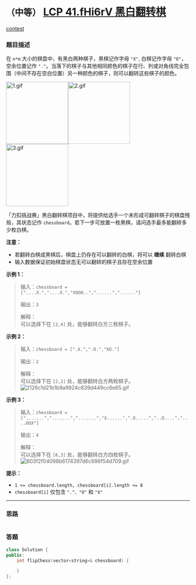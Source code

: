 # `（中等）` [LCP 41.fHi6rV 黑白翻转棋](https://leetcode-cn.com/problems/fHi6rV/)

[contest](https://leetcode-cn.com/contest/season/2021-fall/problems/fHi6rV/)

### 题目描述
<div class="css-330z23" style="padding: 0px; margin: 13px 0px;"><p>在 <code>n*m</code> 大小的棋盘中，有黑白两种棋子，黑棋记作字母 <code>"X"</code>, 白棋记作字母 <code>"O"</code>，空余位置记作 <code>"."</code>。当落下的棋子与其他相同颜色的棋子在行、列或对角线完全包围（中间不存在空白位置）另一种颜色的棋子，则可以翻转这些棋子的颜色。</p>
<p><img src="https://pic.leetcode-cn.com/1630396029-eTgzpN-6da662e67368466a96d203f67bb6e793.gif" alt="1.gif" height="170px" onerror="this.src='data:image/svg+xml,%3Csvg height=\'150\' viewBox=\'0 0 150 150\' width=\'150\' xmlns=\'http://www.w3.org/2000/svg\'%3E%3Cpath d=\'m2465 2286.42347-18.95363-18.92555-50.0112 43.79935-24.62708-24.5906-33.41155 24.5906-22.99654-17.22567v-73.0716c0-2.20914 1.79086-4 4-4h142c2.20914 0 4 1.79086 4 4zm-122-25.59081c5.52285 0 10-4.47052 10-9.98518 0-5.51467-4.47715-9.98519-10-9.98519s-10 4.47052-10 9.98519c0 5.51466 4.47715 9.98518 10 9.98518zm122 40.89296v61.27438c0 2.20914-1.79086 4-4 4h-142c-2.20914 0-4-1.79086-4-4v-53.62625l22.99654 17.22567 33.41155-24.5906 24.62708 24.5906 50.0112-43.79935z\' fill=\'%23eee\' fill-rule=\'evenodd\' transform=\'translate(-2315 -2217)\'/%3E%3C/svg%3E'; "><img src="https://pic.leetcode-cn.com/1630396240-nMvdcc-8e4261afe9f60e05a4f740694b439b6b.gif" alt="2.gif" height="170px" onerror="this.src='data:image/svg+xml,%3Csvg height=\'150\' viewBox=\'0 0 150 150\' width=\'150\' xmlns=\'http://www.w3.org/2000/svg\'%3E%3Cpath d=\'m2465 2286.42347-18.95363-18.92555-50.0112 43.79935-24.62708-24.5906-33.41155 24.5906-22.99654-17.22567v-73.0716c0-2.20914 1.79086-4 4-4h142c2.20914 0 4 1.79086 4 4zm-122-25.59081c5.52285 0 10-4.47052 10-9.98518 0-5.51467-4.47715-9.98519-10-9.98519s-10 4.47052-10 9.98519c0 5.51466 4.47715 9.98518 10 9.98518zm122 40.89296v61.27438c0 2.20914-1.79086 4-4 4h-142c-2.20914 0-4-1.79086-4-4v-53.62625l22.99654 17.22567 33.41155-24.5906 24.62708 24.5906 50.0112-43.79935z\' fill=\'%23eee\' fill-rule=\'evenodd\' transform=\'translate(-2315 -2217)\'/%3E%3C/svg%3E'; "><img src="https://pic.leetcode-cn.com/1630396291-kEtzLL-6fcb682daeecb5c3f56eb88b23c81d33.gif" alt="3.gif" height="170px" onerror="this.src='data:image/svg+xml,%3Csvg height=\'150\' viewBox=\'0 0 150 150\' width=\'150\' xmlns=\'http://www.w3.org/2000/svg\'%3E%3Cpath d=\'m2465 2286.42347-18.95363-18.92555-50.0112 43.79935-24.62708-24.5906-33.41155 24.5906-22.99654-17.22567v-73.0716c0-2.20914 1.79086-4 4-4h142c2.20914 0 4 1.79086 4 4zm-122-25.59081c5.52285 0 10-4.47052 10-9.98518 0-5.51467-4.47715-9.98519-10-9.98519s-10 4.47052-10 9.98519c0 5.51466 4.47715 9.98518 10 9.98518zm122 40.89296v61.27438c0 2.20914-1.79086 4-4 4h-142c-2.20914 0-4-1.79086-4-4v-53.62625l22.99654 17.22567 33.41155-24.5906 24.62708 24.5906 50.0112-43.79935z\' fill=\'%23eee\' fill-rule=\'evenodd\' transform=\'translate(-2315 -2217)\'/%3E%3C/svg%3E'; "></p>
<p>「力扣挑战赛」黑白翻转棋项目中，将提供给选手一个未形成可翻转棋子的棋盘残局，其状态记作 <code>chessboard</code>。若下一步可放置一枚黑棋，请问选手最多能翻转多少枚白棋。</p>
<p><strong>注意：</strong></p>
<ul>
<li>若翻转白棋成黑棋后，棋盘上仍存在可以翻转的白棋，将可以 <strong>继续</strong> 翻转白棋</li>
<li>输入数据保证初始棋盘状态无可以翻转的棋子且存在空余位置</li>
</ul>
<p><strong>示例 1：</strong></p>
<blockquote>
<p>输入：<code>chessboard = ["....X.","....X.","XOOO..","......","......"]</code></p>
<p>输出：<code>3</code></p>
<p>解释：<br>
可以选择下在 <code>[2,4]</code> 处，能够翻转白方三枚棋子。</p>
</blockquote>
<p><strong>示例 2：</strong></p>
<blockquote>
<p>输入：<code>chessboard = [".X.",".O.","XO."]</code></p>
<p>输出：<code>2</code></p>
<p>解释：<br>
可以选择下在 <code>[2,2]</code> 处，能够翻转白方两枚棋子。<br>
<img src="https://pic.leetcode-cn.com/1626683255-OBtBud-2126c1d21b1b9a9924c639d449cc6e65.gif" alt="2126c1d21b1b9a9924c639d449cc6e65.gif" onerror="this.src='data:image/svg+xml,%3Csvg height=\'150\' viewBox=\'0 0 150 150\' width=\'150\' xmlns=\'http://www.w3.org/2000/svg\'%3E%3Cpath d=\'m2465 2286.42347-18.95363-18.92555-50.0112 43.79935-24.62708-24.5906-33.41155 24.5906-22.99654-17.22567v-73.0716c0-2.20914 1.79086-4 4-4h142c2.20914 0 4 1.79086 4 4zm-122-25.59081c5.52285 0 10-4.47052 10-9.98518 0-5.51467-4.47715-9.98519-10-9.98519s-10 4.47052-10 9.98519c0 5.51466 4.47715 9.98518 10 9.98518zm122 40.89296v61.27438c0 2.20914-1.79086 4-4 4h-142c-2.20914 0-4-1.79086-4-4v-53.62625l22.99654 17.22567 33.41155-24.5906 24.62708 24.5906 50.0112-43.79935z\' fill=\'%23eee\' fill-rule=\'evenodd\' transform=\'translate(-2315 -2217)\'/%3E%3C/svg%3E'; "></p>
</blockquote>
<p><strong>示例 3：</strong></p>
<blockquote>
<p>输入：<code>chessboard = [".......",".......",".......","X......",".O.....","..O....","....OOX"]</code></p>
<p>输出：<code>4</code></p>
<p>解释：<br>
可以选择下在 <code>[6,3]</code> 处，能够翻转白方四枚棋子。<br>
<img src="https://pic.leetcode-cn.com/1630393770-Puyked-803f2f04098b6174397d6c696f54d709.gif" alt="803f2f04098b6174397d6c696f54d709.gif" onerror="this.src='data:image/svg+xml,%3Csvg height=\'150\' viewBox=\'0 0 150 150\' width=\'150\' xmlns=\'http://www.w3.org/2000/svg\'%3E%3Cpath d=\'m2465 2286.42347-18.95363-18.92555-50.0112 43.79935-24.62708-24.5906-33.41155 24.5906-22.99654-17.22567v-73.0716c0-2.20914 1.79086-4 4-4h142c2.20914 0 4 1.79086 4 4zm-122-25.59081c5.52285 0 10-4.47052 10-9.98518 0-5.51467-4.47715-9.98519-10-9.98519s-10 4.47052-10 9.98519c0 5.51466 4.47715 9.98518 10 9.98518zm122 40.89296v61.27438c0 2.20914-1.79086 4-4 4h-142c-2.20914 0-4-1.79086-4-4v-53.62625l22.99654 17.22567 33.41155-24.5906 24.62708 24.5906 50.0112-43.79935z\' fill=\'%23eee\' fill-rule=\'evenodd\' transform=\'translate(-2315 -2217)\'/%3E%3C/svg%3E'; "></p>
</blockquote>
<p><strong>提示：</strong></p>
<ul>
<li><code>1 &lt;= chessboard.length, chessboard[i].length &lt;= 8</code></li>
<li><code>chessboard[i]</code> 仅包含 <code>"."、"O"</code> 和 <code>"X"</code></li>
</ul>
</div>

---
### 思路
```
```



### 答题
``` C++
class Solution {
public:
    int flipChess(vector<string>& chessboard) {

    }
};
```




